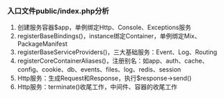 ### 入口文件public/index.php分析

1. 创建服务容器$app，单例绑定Http、Console、Exceptions服务
 1. registerBaseBindings()，instance绑定Container，单例绑定Mix、PackageManifest
 1. registerBaseServiceProviders()，三大基础服务：Event、Log、Routing
 1. registerCoreContainerAliases()，注册别名：如app、auth、cache、config、cookie、db、events、files、log、redis、session
1. Http服务：生成Request和Response，执行$response->send()
1. Http服务：terminate()收尾工作，中间件、容器的收尾工作


